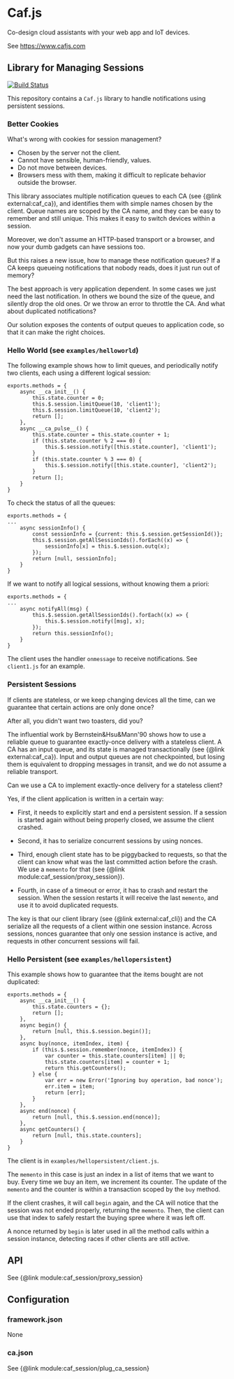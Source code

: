 # Caf.js

Co-design cloud assistants with your web app and IoT devices.

See https://www.cafjs.com

## Library for Managing Sessions

[![Build Status](https://travis-ci.org/cafjs/caf_session.svg?branch=master)](https://travis-ci.org/cafjs/caf_session)

This repository contains a `Caf.js` library to handle notifications using persistent sessions.

### Better Cookies

What's wrong with cookies for session management?

* Chosen by the server not the client.
* Cannot have sensible, human-friendly, values.
* Do not move between devices.
* Browsers mess with them, making it difficult to replicate behavior outside the browser.

This library associates multiple notification queues to each CA (see {@link external:caf_ca}), and identifies them with simple names chosen by the client. Queue names are scoped by the CA name, and they can be easy to remember and still unique. This makes it easy to switch devices within a session.

Moreover, we don't assume an HTTP-based transport or a browser, and now your dumb gadgets can have sessions too.

But this raises a new issue, how to manage these notification queues? If a CA keeps queueing notifications that nobody reads, does it just run out of memory?

The best approach is very application dependent. In some cases we just need the last notification. In others we bound the size of the queue, and silently drop the old ones. Or we throw an error to throttle the CA. And what about duplicated notifications?

Our solution exposes the contents of output queues to application code, so that it can make the right choices.

### Hello World (see `examples/helloworld`)

The following example shows how to limit queues, and periodically notify
two clients, each using a different logical session:

```
exports.methods = {
    async __ca_init__() {
        this.state.counter = 0;
        this.$.session.limitQueue(10, 'client1');
        this.$.session.limitQueue(10, 'client2');
        return [];
    },
    async __ca_pulse__() {
        this.state.counter = this.state.counter + 1;
        if (this.state.counter % 2 === 0) {
            this.$.session.notify([this.state.counter], 'client1');
        }
        if (this.state.counter % 3 === 0) {
            this.$.session.notify([this.state.counter], 'client2');
        }
        return [];
    }
}
```

To check the status of all the queues:

```
exports.methods = {
...
    async sessionInfo() {
        const sessionInfo = {current: this.$.session.getSessionId()};
        this.$.session.getAllSessionIds().forEach((x) => {
            sessionInfo[x] = this.$.session.outq(x);
        });
        return [null, sessionInfo];
    }
}
```

If we want to notify all logical sessions, without knowing them a priori:

```
exports.methods = {
...
    async notifyAll(msg) {
        this.$.session.getAllSessionIds().forEach((x) => {
            this.$.session.notify([msg], x);
        });
        return this.sessionInfo();
    }
}
```

The client uses the handler `onmessage` to receive notifications. See `client1.js` for an example.

### Persistent Sessions

If clients are stateless, or we keep changing devices all the time, can we guarantee that certain actions are only done once?

After all, you didn't want two toasters, did you?

The influential work by Bernstein&Hsu&Mann'90 shows how to use a reliable queue to guarantee exactly-once delivery with a stateless client. A CA has an input queue, and its state is managed transactionally (see  {@link external:caf_ca}). Input and output queues are not checkpointed, but losing them is equivalent to dropping  messages in transit, and we do not assume a reliable transport.

Can we use a CA to implement exactly-once delivery for a stateless client?

Yes, if the client application is written in a certain way:

* First, it needs to explicitly start and end a persistent session. If a session is started again without being properly closed, we assume the client crashed.

* Second, it has to serialize concurrent sessions by using nonces.

* Third, enough client state has to be piggybacked to requests, so that the client can know what was the last committed action before the crash. We use a `memento` for that (see {@link module:caf_session/proxy_session}).

* Fourth, in case of a timeout or error, it has to crash and restart the session. When the session restarts it will receive the last `memento`, and use it to avoid duplicated requests.

The key is that our client library (see {@link  external:caf_cli}) and the CA serialize all the requests of a client within one session instance. Across sessions, nonces guarantee that only one session instance is active, and requests in other concurrent sessions will fail.


### Hello Persistent (see `examples/hellopersistent`)

This example shows how to guarantee that the items bought are not duplicated:

```
exports.methods = {
    async __ca_init__() {
        this.state.counters = {};
        return [];
    },
    async begin() {
        return [null, this.$.session.begin()];
    },
    async buy(nonce, itemIndex, item) {
        if (this.$.session.remember(nonce, itemIndex)) {
            var counter = this.state.counters[item] || 0;
            this.state.counters[item] = counter + 1;
            return this.getCounters();
        } else {
            var err = new Error('Ignoring buy operation, bad nonce');
            err.item = item;
            return [err];
        }
    },
    async end(nonce) {
        return [null, this.$.session.end(nonce)];
    },
    async getCounters() {
        return [null, this.state.counters];
    }
}
```

The client is in `examples/hellopersistent/client.js`.

The `memento` in this case is just an index in a list of items that we want to buy. Every time we buy an item, we increment its counter. The update of the `memento` and the counter is within a transaction scoped by the `buy` method.

If the client crashes, it will call `begin` again, and the CA will notice that the session was not ended properly, returning the `memento`. Then, the client can use that index to safely restart the buying spree where it was left off.

A nonce returned by `begin` is later used in all the method calls within a session instance, detecting races if other clients are still active.

## API

See {@link module:caf_session/proxy_session}

## Configuration

### framework.json

None

### ca.json

See {@link module:caf_session/plug_ca_session}
